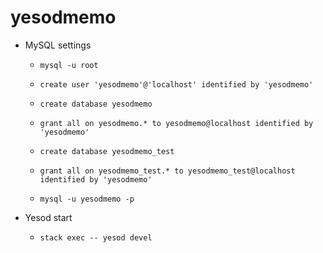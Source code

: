 # yesodmemo

* MySQL settings
  - `mysql -u root`
  - `create user 'yesodmemo'@'localhost' identified by 'yesodmemo'`
  - `create database yesodmemo`
  - `grant all on yesodmemo.* to yesodmemo@localhost identified by 'yesodmemo'`
  - `create database yesodmemo_test`
  - `grant all on yesodmemo_test.* to yesodmemo_test@localhost identified by 'yesodmemo'`

  - `mysql -u yesodmemo -p`

* Yesod start
  - `stack exec -- yesod devel`
